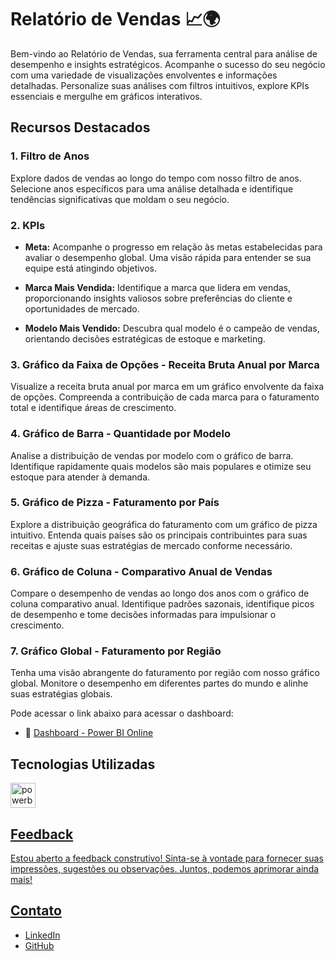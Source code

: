 # Relatório de Vendas 📈🌍

Bem-vindo ao Relatório de Vendas, sua ferramenta central para análise de desempenho e insights estratégicos. Acompanhe o sucesso do seu negócio com uma variedade de visualizações envolventes e informações detalhadas. Personalize suas análises com filtros intuitivos, explore KPIs essenciais e mergulhe em gráficos interativos.

## Recursos Destacados

### 1. Filtro de Anos

Explore dados de vendas ao longo do tempo com nosso filtro de anos. Selecione anos específicos para uma análise detalhada e identifique tendências significativas que moldam o seu negócio.

### 2. KPIs

- **Meta:** Acompanhe o progresso em relação às metas estabelecidas para avaliar o desempenho global. Uma visão rápida para entender se sua equipe está atingindo objetivos.

- **Marca Mais Vendida:** Identifique a marca que lidera em vendas, proporcionando insights valiosos sobre preferências do cliente e oportunidades de mercado.

- **Modelo Mais Vendido:** Descubra qual modelo é o campeão de vendas, orientando decisões estratégicas de estoque e marketing.

### 3. Gráfico da Faixa de Opções - Receita Bruta Anual por Marca

Visualize a receita bruta anual por marca em um gráfico envolvente da faixa de opções. Compreenda a contribuição de cada marca para o faturamento total e identifique áreas de crescimento.

### 4. Gráfico de Barra - Quantidade por Modelo

Analise a distribuição de vendas por modelo com o gráfico de barra. Identifique rapidamente quais modelos são mais populares e otimize seu estoque para atender à demanda.

### 5. Gráfico de Pizza - Faturamento por País

Explore a distribuição geográfica do faturamento com um gráfico de pizza intuitivo. Entenda quais países são os principais contribuintes para suas receitas e ajuste suas estratégias de mercado conforme necessário.

### 6. Gráfico de Coluna - Comparativo Anual de Vendas

Compare o desempenho de vendas ao longo dos anos com o gráfico de coluna comparativo anual. Identifique padrões sazonais, identifique picos de desempenho e tome decisões informadas para impulsionar o crescimento.

### 7. Gráfico Global - Faturamento por Região

Tenha uma visão abrangente do faturamento por região com nosso gráfico global. Monitore o desempenho em diferentes partes do mundo e alinhe suas estratégias globais.

Pode acessar o link abaixo para acessar o dashboard:
 - 🔗 [Dashboard - Power BI Online](https://app.powerbi.com/view?r=eyJrIjoiNTM2YjJlMDAtYjIyYy00ODNkLWE0OGQtMDcwN2MzNjM4NWY3IiwidCI6Ijc1MGRkNzEzLWU4ZDUtNDZmMi04YThkLTE0ZjdkNTkwODA5YiJ9)

## Tecnologias Utilizadas
<p align="left">  
  <a href="https://powerbi.microsoft.com/" target="_blank" rel="noreferrer"> <img src="https://upload.wikimedia.org/wikipedia/commons/thumb/c/cf/New_Power_BI_Logo.svg/630px-New_Power_BI_Logo.svg.png" alt="powerbi" width="40" height="40"/> 
</p> 

## Feedback
Estou aberto a feedback construtivo! Sinta-se à vontade para fornecer suas impressões, sugestões ou observações. Juntos, podemos aprimorar ainda mais!

## Contato
* [LinkedIn](https://www.linkedin.com/in/eduardo-pedrosap)
* [GitHub](https://github.com/Eduardoppereira)
